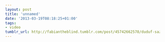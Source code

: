 ```yaml
---
layout: post
title: 'unnamed'
date: '2013-03-19T08:18:25+01:00'
tags:
- video
tumblr_url: http://fabiantheblind.tumblr.com/post/45742662578/duduf-saz-duik-is-and-will-stay-free-but-it
---
```

